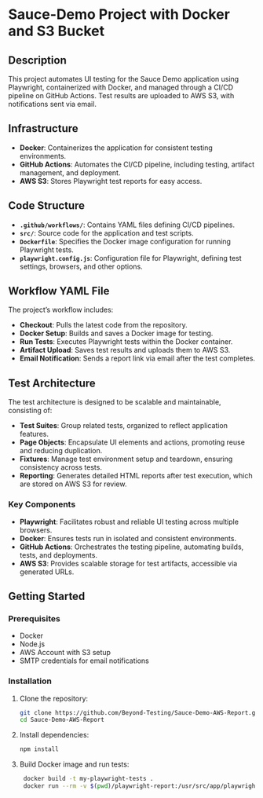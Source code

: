 # Sauce-Demo Project with Docker and S3 Bucket

## Description

This project automates UI testing for the Sauce Demo application using Playwright, containerized with Docker, and managed through a CI/CD pipeline on GitHub Actions. Test results are uploaded to AWS S3, with notifications sent via email.

## Infrastructure

-   **Docker**: Containerizes the application for consistent testing environments.
-   **GitHub Actions**: Automates the CI/CD pipeline, including testing, artifact management, and deployment.
-   **AWS S3**: Stores Playwright test reports for easy access.

## Code Structure

-   **`.github/workflows/`**: Contains YAML files defining CI/CD pipelines.
-   **`src/`**: Source code for the application and test scripts.
-   **`Dockerfile`**: Specifies the Docker image configuration for running Playwright tests.
-   **`playwright.config.js`**: Configuration file for Playwright, defining test settings, browsers, and other options.

## Workflow YAML File

The project’s workflow includes:

-   **Checkout**: Pulls the latest code from the repository.
-   **Docker Setup**: Builds and saves a Docker image for testing.
-   **Run Tests**: Executes Playwright tests within the Docker container.
-   **Artifact Upload**: Saves test results and uploads them to AWS S3.
-   **Email Notification**: Sends a report link via email after the test completes.

## Test Architecture

The test architecture is designed to be scalable and maintainable, consisting of:

-   **Test Suites**: Group related tests, organized to reflect application features.
-   **Page Objects**: Encapsulate UI elements and actions, promoting reuse and reducing duplication.
-   **Fixtures**: Manage test environment setup and teardown, ensuring consistency across tests.
-   **Reporting**: Generates detailed HTML reports after test execution, which are stored on AWS S3 for review.

### Key Components

-   **Playwright**: Facilitates robust and reliable UI testing across multiple browsers.
-   **Docker**: Ensures tests run in isolated and consistent environments.
-   **GitHub Actions**: Orchestrates the testing pipeline, automating builds, tests, and deployments.
-   **AWS S3**: Provides scalable storage for test artifacts, accessible via generated URLs.

## Getting Started

### Prerequisites

-   Docker
-   Node.js
-   AWS Account with S3 setup
-   SMTP credentials for email notifications

### Installation

1. Clone the repository:
    ```bash
    git clone https://github.com/Beyond-Testing/Sauce-Demo-AWS-Report.git
    cd Sauce-Demo-AWS-Report
    ```
2. Install dependencies:
    ```bash
    npm install
    ```
3. Build Docker image and run tests:
   ```bash
	docker build -t my-playwright-tests .
	docker run --rm -v $(pwd)/playwright-report:/usr/src/app/playwright-report my-playwright-tests
	```
